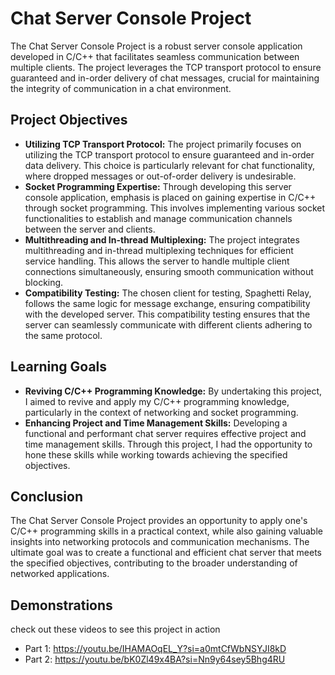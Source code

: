# Chat Server Console Project

The Chat Server Console Project is a robust server console application developed in C/C++ that facilitates seamless communication between multiple clients. The project leverages the TCP transport protocol to ensure guaranteed and in-order delivery of chat messages, crucial for maintaining the integrity of communication in a chat environment.

## Project Objectives
- **Utilizing TCP Transport Protocol:** The project primarily focuses on utilizing the TCP transport protocol to ensure guaranteed and in-order data delivery. This choice is particularly relevant for chat functionality, where dropped messages or out-of-order delivery is undesirable.
- **Socket Programming Expertise:** Through developing this server console application, emphasis is placed on gaining expertise in C/C++ through socket programming. This involves implementing various socket functionalities to establish and manage communication channels between the server and clients.
- **Multithreading and In-thread Multiplexing:** The project integrates multithreading and in-thread multiplexing techniques for efficient service handling. This allows the server to handle multiple client connections simultaneously, ensuring smooth communication without blocking.
- **Compatibility Testing:** The chosen client for testing, Spaghetti Relay, follows the same logic for message exchange, ensuring compatibility with the developed server. This compatibility testing ensures that the server can seamlessly communicate with different clients adhering to the same protocol.

## Learning Goals
- **Reviving C/C++ Programming Knowledge:** By undertaking this project, I aimed to revive and apply my C/C++ programming knowledge, particularly in the context of networking and socket programming.
- **Enhancing Project and Time Management Skills:** Developing a functional and performant chat server requires effective project and time management skills. Through this project, I had the opportunity to hone these skills while working towards achieving the specified objectives.

## Conclusion
The Chat Server Console Project provides an opportunity to apply one's C/C++ programming skills in a practical context, while also gaining valuable insights into networking protocols and communication mechanisms. The ultimate goal was to create a functional and efficient chat server that meets the specified objectives, contributing to the broader understanding of networked applications.

## Demonstrations
check out these videos to see this project in action
- Part 1: https://youtu.be/IHAMAOqEL_Y?si=a0mtCfWbNSYJI8kD
- Part 2: https://youtu.be/bK0Zl49x4BA?si=Nn9y64sey5Bhg4RU
